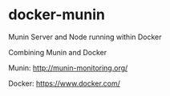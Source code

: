 # docker-munin
Munin Server and Node running within Docker

Combining Munin and Docker

Munin: http://munin-monitoring.org/

Docker: https://www.docker.com/
